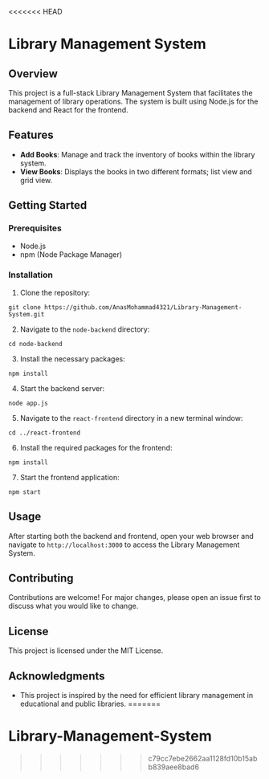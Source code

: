 <<<<<<< HEAD
# Library Management System

## Overview
This project is a full-stack Library Management System that facilitates the management of library operations. The system is built using Node.js for the backend and React for the frontend.

## Features
- **Add Books**: Manage and track the inventory of books within the library system.
- **View Books**: Displays the books in two different formats; list view and grid view.
  
## Getting Started
### Prerequisites
- Node.js
- npm (Node Package Manager)

### Installation
1. Clone the repository:
```
git clone https://github.com/AnasMohammad4321/Library-Management-System.git
```
2. Navigate to the `node-backend` directory:
```
cd node-backend
```
3. Install the necessary packages:
```
npm install
```
4. Start the backend server:
```
node app.js
```
5. Navigate to the `react-frontend` directory in a new terminal window:
```
cd ../react-frontend
```
6. Install the required packages for the frontend:
```
npm install
```
7. Start the frontend application:
```
npm start
```

## Usage
After starting both the backend and frontend, open your web browser and navigate to `http://localhost:3000` to access the Library Management System.

## Contributing
Contributions are welcome! For major changes, please open an issue first to discuss what you would like to change.

## License
This project is licensed under the MIT License.

## Acknowledgments
- This project is inspired by the need for efficient library management in educational and public libraries.
=======
# Library-Management-System
>>>>>>> c79cc7ebe2662aa1128fd10b15abb839aee8bad6
